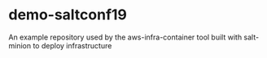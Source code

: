 # demo-saltconf19
An example repository used by the aws-infra-container tool built with salt-minion to deploy infrastructure
